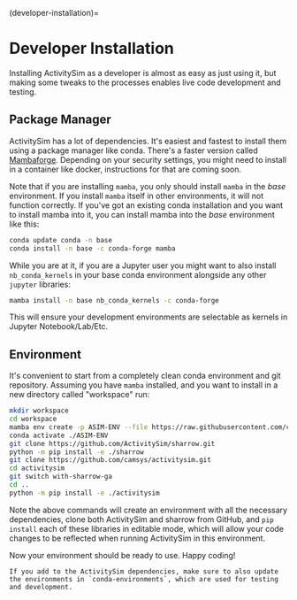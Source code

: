 (developer-installation)=
# Developer Installation

Installing ActivitySim as a developer is almost as easy as just using it,
but making some tweaks to the processes enables live code development and 
testing.

## Package Manager

ActivitySim has a lot of dependencies.  It's easiest and fastest to install
them using a package manager like conda. There's a faster version called
[Mambaforge](https://github.com/conda-forge/miniforge#mambaforge).
Depending on your security settings, you might need to install in a 
container like docker, instructions for that are coming soon.

Note that if you are installing `mamba`, you only should install `mamba` 
in the *base* environment. If you install `mamba` itself in other environments, 
it will not function correctly.  If you've got an existing conda installation
and you want to install mamba into it, you can install mamba into the *base* 
environment like this:

```sh
conda update conda -n base
conda install -n base -c conda-forge mamba
```

While you are at it, if you are a Jupyter user you might want to also install 
`nb_conda_kernels` in your base conda environment alongside any other `jupyter` 
libraries: 

```sh
mamba install -n base nb_conda_kernels -c conda-forge
```

This will ensure your development environments are selectable as kernels in
Jupyter Notebook/Lab/Etc.
 
## Environment

It's convenient to start from a completely clean conda environment 
and git repository. Assuming you have `mamba` installed, and you
want to install in a new directory called "workspace" run:

```sh
mkdir workspace
cd workspace
mamba env create -p ASIM-ENV --file https://raw.githubusercontent.com/camsys/activitysim/with-sharrow-ga/conda-environments/activitysim-dev-base.yml
conda activate ./ASIM-ENV
git clone https://github.com/ActivitySim/sharrow.git
python -m pip install -e ./sharrow
git clone https://github.com/camsys/activitysim.git
cd activitysim
git switch with-sharrow-ga
cd ..
python -m pip install -e ./activitysim
```

Note the above commands will create an environment with all the 
necessary dependencies, clone both ActivitySim and sharrow from GitHub, 
and `pip install` each of these libraries in editable mode, which
will allow your code changes to be reflected when running ActivitySim
in this environment.

Now your environment should be ready to use.  Happy coding!

```{important}
If you add to the ActivitySim dependencies, make sure to also update 
the environments in `conda-environments`, which are used for testing 
and development. 
```

